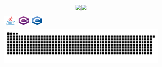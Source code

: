  <div align="center">
  <a href="https://github.com/JovemHacker">
  <img height="150em" src="https://github-readme-stats.vercel.app/api?username=JovemHacker&show_icons=true&theme=dark&include_all_commits=true&count_private=true"/>
  <img height="150em" src="https://github-readme-stats.vercel.app/api/top-langs/?username=JovemHacker&layout=compact&langs_count=7&theme=dark"/>
</div>
<div style="display: inline_block"><br>
  <img align="center" alt="JH-Python" height="30" width="40" src="https://raw.githubusercontent.com/devicons/devicon/master/icons/java/java-original.svg">
  <img align="center" alt="JH-Csharp" height="30" width="40" src="https://raw.githubusercontent.com/devicons/devicon/master/icons/csharp/csharp-original.svg">
  <img align="center" alt="JH-Csharp" height="30" width="40" src="https://raw.githubusercontent.com/devicons/devicon/master/icons/c/c-original.svg">
</div>
 
![Snake animation](https://github.com/JovemHacker/JovemHacker/blob/output/github-contribution-grid-snake.svg)
 
<!--
**JovemHacker/JovemHacker** is a ✨ _special_ ✨ repository because its `README.md` (this file) appears on your GitHub profile.

Here are some ideas to get you started:

- 🔭 I’m currently working on ...
- 🌱 I’m currently learning ...
- 👯 I’m looking to collaborate on ...
- 🤔 I’m looking for help with ...
- 💬 Ask me about ...
- 📫 How to reach me: ...
- 😄 Pronouns: ...
- ⚡ Fun fact: ...
-->
